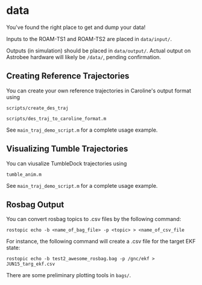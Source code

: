 # data

You've found the right place to get and dump your data!

Inputs to the ROAM-TS1 and ROAM-TS2 are placed in `data/input/`.

Outputs (in simulation) should be placed in `data/output/`. Actual output on Astrobee hardware will likely be `/data/`, pending confirmation.

## Creating Reference Trajectories

You can create your own reference trajectories in Caroline's output format using

`scripts/create_des_traj`

`scripts/des_traj_to_caroline_format.m`

See `main_traj_demo_script.m` for a complete usage example.

## Visualizing Tumble Trajectories

You can viusalize TumbleDock trajectories using

`tumble_anim.m`

See `main_traj_demo_script.m` for a complete usage example.

## Rosbag Output
You can convert rosbag topics to .csv files by the following command:

`rostopic echo -b <name_of_bag_file> -p <topic> > <name_of_csv_file`

For instance, the following command will create a .csv file for the target EKF state:

`rostopic echo -b test2_awesome_rosbag.bag -p /gnc/ekf > JUN15_targ_ekf.csv`

There are some preliminary plotting tools in `bags/`.

